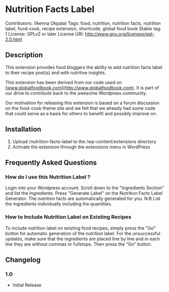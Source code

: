 # Nutrition Facts Label
Contributors: (Ikenna Okpala)
Tags: food, nutrition, nutrition facts, nutrition label, food-cook, recipe extension, shortcode, global food book
Stable tag: 1
License: GPLv2 or later
License URI: http://www.gnu.org/licenses/gpl-2.0.html

## Description
This extension provides food bloggers the ability to add nutrition facts label to their recipe post(s) and with nutritive insights.

This extension has been derived from our code used on  [www.globalfoodbook.com](http://www.globalfoodbook.com). It is part of our drive to contribute back to the awesome Wordpress community.

Our motivation for releasing this extension is based on a forum discussion on the food-cook theme site and we felt that we already had some code that could serve as a basis for others to benefit and possibly improve on.

## Installation

1. Upload /nutrition-facts-label to the /wp-content/extensions directory
2. Activate the extension through the extensions menu in WordPress

## Frequently Asked Questions

### How do I use this Nutrition Label ?
Login into your Wordpress account.
Scroll down to the "Ingredients Section" and list the Ingredients.
Press "Generate Label" on the Nutrition Facts Label Generator.
The nutrition facts are automatically generated for you.
N:B List the ingredients individually including the quantities.

### How to Include Nutrition Label on Existing Recipes
To include nutrition label on existing food recipes, simply press the "Go" button for automatic generation of the nutrition label.
For the unsuccessful updates, make sure that the ingredients are placed line by line and in each line they are without commas or fullstops.
Then press the "Go" button.

## Changelog

### 1.0
* Initial Release
